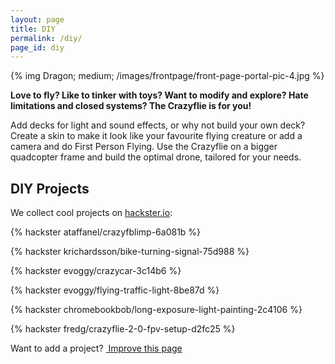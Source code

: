 ```yaml
---
layout: page
title: DIY
permalink: /diy/
page_id: diy
---
```


{% img Dragon; medium; /images/frontpage/front-page-portal-pic-4.jpg %}

**Love to fly? Like to tinker with toys? Want to modify and explore? Hate limitations and closed
systems? The Crazyflie is for you!**

Add decks for light and sound effects, or why not build your own deck? Create a
skin to make it look like your favourite flying creature or add a camera and
do First Person Flying. Use the Crazyflie on a bigger quadcopter frame and build
the optimal drone, tailored for your needs.

## DIY Projects

We collect cool projects on [hackster.io](https://www.hackster.io/bitcraze):

{% hackster ataffanel/crazyfblimp-6a081b %}

{% hackster krichardsson/bike-turning-signal-75d988 %}

{% hackster evoggy/crazycar-3c14b6 %}

{% hackster evoggy/flying-traffic-light-8be87d %}

{% hackster chromebookbob/long-exposure-light-painting-2c4106 %}

{% hackster fredg/crazyflie-2-0-fpv-setup-d2fc25 %}

<div class="col-md-12">
  <p class="text-right">Want to add a project? <a href="https://github.com/bitcraze/bitcraze-website/edit/master/src/{{page.path}}"><i class="fa fa-pencil"></i> &nbsp;Improve this page</a></p>
</div>
